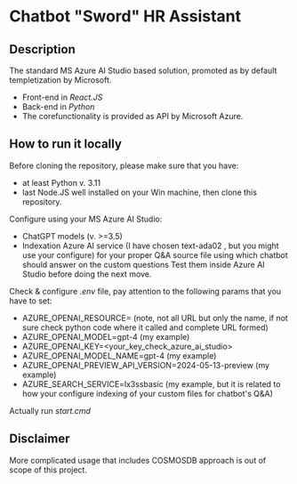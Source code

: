 # Chatbot "Sword" HR Assistant

## Description

The standard MS Azure AI Studio based solution, promoted as by default templetization by Microsoft.

* Front-end in *React.JS*
* Back-end in *Python*
* The corefunctionality is provided as API by Microsoft Azure.

## How to run it locally

Before cloning the repository, please make sure that you have:
* at least Python v. 3.11
* last Node.JS
well installed on your Win machine, then clone this repository.

Configure using your MS Azure AI Studio:
* ChatGPT models (v. >=3.5)
* Indexation Azure AI service (I have chosen text-ada02 , but you might use your configure) for your proper Q&A source file using which chatbot should answer on the custom questions
Test them inside Azure AI Studio before doing the next move.

Check & configure *.env* file, pay attention to the following params that you have to set:
* AZURE_OPENAI_RESOURCE= (note, not all URL but only the name, if not sure check python code where it called and complete URL formed)
* AZURE_OPENAI_MODEL=gpt-4 (my example)
* AZURE_OPENAI_KEY=<your_key_check_azure_ai_studio>
* AZURE_OPENAI_MODEL_NAME=gpt-4 (my example)
* AZURE_OPENAI_PREVIEW_API_VERSION=2024-05-13-preview (my example)
* AZURE_SEARCH_SERVICE=lx3ssbasic (my example, but it is related to how your configure indexing of your custom files for chatbot's Q&A)

Actually run *start.cmd*

## Disclaimer
More complicated usage that includes COSMOSDB approach is out of scope of this project.